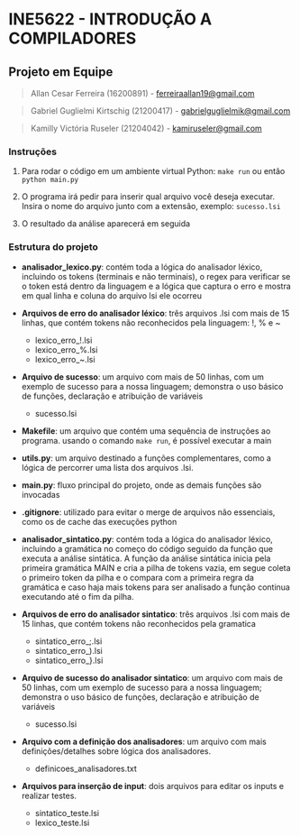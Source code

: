 # INE5622 - INTRODUÇÃO A COMPILADORES

## Projeto em Equipe

> Allan Cesar Ferreira (16200891) - ferreiraallan19@gmail.com

> Gabriel Guglielmi Kirtschig (21200417) - gabrielguglielmik@gmail.com

> Kamilly Victória Ruseler (21204042) - kamiruseler@gmail.com

### Instruções

1. Para rodar o código em um ambiente virtual Python: `make run` ou então `python main.py`

3. O programa irá pedir para inserir qual arquivo você deseja executar. Insira o nome do arquivo junto com a extensão, exemplo: `sucesso.lsi`

4. O resultado da análise aparecerá em seguida

### Estrutura do projeto

- **analisador_lexico.py**: 
contém toda a lógica do analisador léxico, incluindo os tokens (terminais e não terminais), o regex para verificar se o token está dentro da linguagem e a lógica que captura o erro e mostra em qual linha e coluna do arquivo lsi ele ocorreu


- **Arquivos de erro do analisador léxico**:
três arquivos .lsi com mais de 15 linhas, que contém tokens não reconhecidos pela linguagem: !, % e ~
    - lexico_erro_!.lsi
    - lexico_erro_%.lsi
    - lexico_erro_~.lsi
      

- **Arquivo de sucesso**:
um arquivo com mais de 50 linhas, com um exemplo de sucesso para a nossa linguagem; demonstra o uso básico de funções, declaração e atribuição de variáveis
    - sucesso.lsi
      

- **Makefile**:
um arquivo que contém uma sequência de instruções ao programa. usando o comando `make run`, é possível executar a main


- **utils.py**:
um arquivo destinado a funções complementares, como a lógica de percorrer uma lista dos arquivos .lsi.


- **main.py**:
fluxo principal do projeto, onde as demais funções são invocadas


- **.gitignore**:
utilizado para evitar o merge de arquivos não essenciais, como os de cache das execuções python


- **analisador_sintatico.py**: 
contém toda a lógica do analisador léxico, incluindo a gramática no começo do código seguido da função que executa a análise sintática. A função da análise sintática inicia pela primeira gramática MAIN e cria a pilha de tokens vazia, em segue coleta o primeiro token da pilha e o compara com a primeira regra da gramática e caso haja mais tokens para ser analisado a função continua executando até o fim da pilha.


- **Arquivos de erro do analisador sintatico**:
três arquivos .lsi com mais de 15 linhas, que contém tokens não reconhecidos pela gramatica
    - sintatico_erro_;.lsi
    - sintatico_erro_).lsi
    - sintatico_erro_}.lsi
      

- **Arquivo de sucesso do analisador sintatico**:
um arquivo com mais de 50 linhas, com um exemplo de sucesso para a nossa linguagem; demonstra o uso básico de funções, declaração e atribuição de variáveis
    - sucesso.lsi
      

- **Arquivo com a definição dos analisadores**:
um arquivo com mais definições/detalhes sobre lógica dos analisadores.
    - definicoes_analisadores.txt


- **Arquivos para inserção de input**:
  dois arquivos para editar os inputs e realizar testes.
    - sintatico_teste.lsi
    - lexico_teste.lsi
